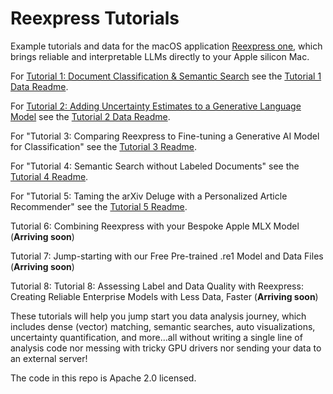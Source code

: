 # Reexpress Tutorials

Example tutorials and data for the macOS application [Reexpress one](https://re.express/), which brings reliable and interpretable LLMs directly to your Apple silicon Mac. 

For [Tutorial 1: Document Classification & Semantic Search](https://youtu.be/bqno_-5p-6w) see the [Tutorial 1 Data Readme](tutorials/tutorial1_sentiment/README.md).

For [Tutorial 2: Adding Uncertainty Estimates to a Generative Language Model](https://youtu.be/5HzD3NwKc-U) see the [Tutorial 2 Data Readme](tutorials/tutorial2_add_guardrails_to_genai/README.md).

For "Tutorial 3: Comparing Reexpress to Fine-tuning a Generative AI Model for Classification" see the [Tutorial 3 Readme](tutorials/tutorial3_financial_sentiment_comparison_to_genai_finetuning/README.md).

For "Tutorial 4: Semantic Search without Labeled Documents" see the [Tutorial 4 Readme](tutorials/tutorial4_semantic_search_without_labels/README.md).

For "Tutorial 5: Taming the arXiv Deluge with a Personalized Article Recommender" see the [Tutorial 5 Readme](tutorials/tutorial5_arxiv_recommender/README.md).

Tutorial 6: Combining Reexpress with your Bespoke Apple MLX Model
(**Arriving soon**)

Tutorial 7: Jump-starting with our Free Pre-trained .re1 Model and Data Files 
(**Arriving soon**)

Tutorial 8: Tutorial 8: Assessing Label and Data Quality with Reexpress: Creating Reliable Enterprise Models with Less Data, Faster 
(**Arriving soon**)


These tutorials will help you jump start you data analysis journey, which includes dense (vector) matching, semantic searches, auto visualizations, uncertainty quantification, and more...all without writing a single line of analysis code nor messing with tricky GPU drivers nor sending your data to an external server!

The code in this repo is Apache 2.0 licensed.
